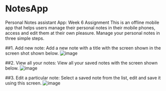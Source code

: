 # NotesApp
Personal Notes assistant App: Week 6 Assignment
This is an offline mobile app that helps users manage their personal notes in their mobile phones, access and edit them at their own pleasure. Manage your personal notes in three simple steps.

##1. Add new note:
 Add a new note with a title with the screen shown in the screen shot shown below.
![image](https://user-images.githubusercontent.com/18227615/201938487-7bcb3fbf-9466-444a-a6a5-09383b876793.png)

##2. View all your notes:
View all your saved notes with the screen shown below.
![image](https://user-images.githubusercontent.com/18227615/201938282-c210b12a-5307-47fc-81af-5b19d0be90cc.png)

##3. Edit a particular note:
Select a saved note from the list, edit and save it using this screen.
![image](https://user-images.githubusercontent.com/18227615/201938565-abb6e6c0-2faf-421a-ab07-b0ca680aa86d.png)
